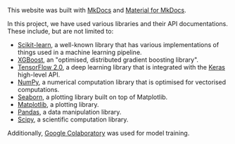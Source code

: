 
This website was built with [MkDocs](https://www.mkdocs.org) and [Material for MkDocs](https://squidfunk.github.io/mkdocs-material/). 

In this project, we have used various libraries and their API documentations. These include, but are not limited to:

* [Scikit-learn](https://scikit-learn.org/stable/modules/classes.html), a well-known library that has various implementations of things used in a machine learning pipeline.
* [XGBoost](https://xgboost.readthedocs.io/en/stable/), an "optimised, distributed gradient boosting library".
* [TensorFlow 2.0](https://www.tensorflow.org/api_docs/), a deep learning library that is integrated with the [Keras](https://keras.io/api/) high-level API.
* [NumPy](https://numpy.org/doc/stable/), a numerical computation library that is optimised for vectorised computations.
* [Seaborn](https://seaborn.pydata.org/api.html), a plotting library built on top of Matplotlib.
* [Matplotlib](https://matplotlib.org/stable/index.html), a plotting library.
* [Pandas](https://pandas.pydata.org/docs/), a data manipulation library.
* [Scipy](https://docs.scipy.org/doc/scipy/), a scientific computation library.
  
Additionally, [Google Colaboratory](https://colab.research.google.com/) was used for model training.

